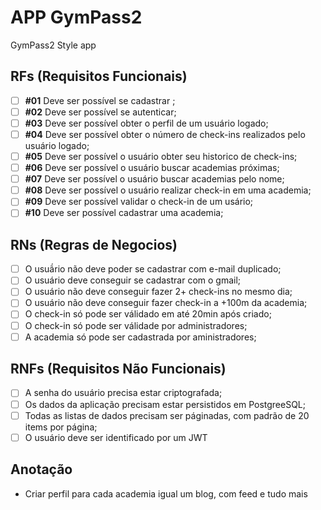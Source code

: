 # APP GymPass2

GymPass2 Style app

## RFs (Requisitos Funcionais)

- [ ] **#01** Deve ser possível se cadastrar ;
- [ ] **#02** Deve ser possível se autenticar;
- [ ] **#03** Deve ser possível obter o perfil de um usuário logado;
- [ ] **#04** Deve ser possível obter o número de check-ins realizados pelo usuário logado;
- [ ] **#05** Deve ser possível o usuário obter seu historico de check-ins;
- [ ] **#06** Deve ser possível o usuário buscar academias próximas;
- [ ] **#07** Deve ser possível o usuário buscar academias pelo nome;
- [ ] **#08** Deve ser possível o usuário realizar check-in em uma academia;
- [ ] **#09** Deve ser possível validar o check-in de um usário;
- [ ] **#10** Deve ser possível cadastrar uma academia;

## RNs (Regras de Negocios)

- [ ] O usuã́rio não deve poder se cadastrar com e-mail duplicado;
- [ ] O usuário deve conseguir se cadastrar com o gmail;
- [ ] O usuário não deve conseguir fazer 2+ check-ins no mesmo dia;
- [ ] O usuário não deve conseguir fazer check-in a +100m da academia;
- [ ] O check-in só pode ser válidado em até 20min após criado;
- [ ] O check-in só pode ser válidade por administradores;
- [ ] A academia só pode ser cadastrada por aministradores;

## RNFs (Requisitos Não Funcionais)

- [ ] A senha do usuário precisa estar criptografada;
- [ ] Os dados da aplicação precisam estar persistidos em PostgreeSQL;
- [ ] Todas as listas de dados precisam ser páginadas, com padrão de 20 items por página;
- [ ] O usuário deve ser identificado por um JWT

## Anotação

- Criar perfil para cada academia igual um blog, com feed e tudo mais

